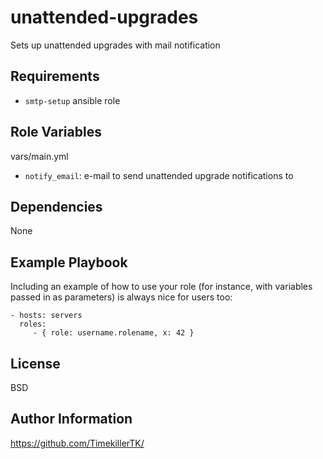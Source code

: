 unattended-upgrades
===================

Sets up unattended upgrades with mail notification

Requirements
------------

- `smtp-setup` ansible role

Role Variables
--------------

vars/main.yml
* `notify_email`: e-mail to send unattended upgrade notifications to

Dependencies
------------

None

Example Playbook
----------------

Including an example of how to use your role (for instance, with variables passed in as parameters) is always nice for users too:

    - hosts: servers
      roles:
         - { role: username.rolename, x: 42 }

License
-------

BSD

Author Information
------------------

https://github.com/TimekillerTK/